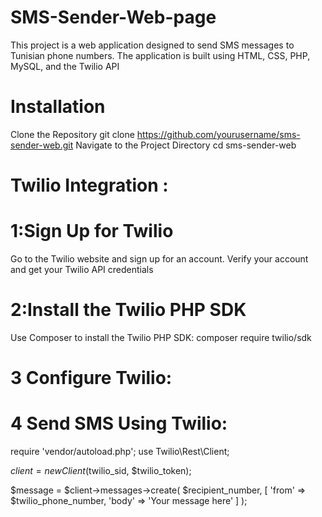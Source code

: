 # SMS-Sender-Web-page
This project is a web application designed to send SMS messages to Tunisian phone numbers. The application is built using HTML, CSS, PHP, MySQL, and the Twilio API
# Installation
Clone the Repository
git clone https://github.com/yourusername/sms-sender-web.git
Navigate to the Project Directory
cd sms-sender-web
# Twilio Integration :
# 1:Sign Up for Twilio
Go to the Twilio website and sign up for an account.
Verify your account and get your Twilio API credentials
# 2:Install the Twilio PHP SDK
Use Composer to install the Twilio PHP SDK:
composer require twilio/sdk
# 3 Configure Twilio:
  <?php
$twilio_sid = 'your_account_sid';
$twilio_token = 'your_auth_token';
$twilio_phone_number = 'your_twilio_phone_number';
?>
# 4 Send SMS Using Twilio:
require 'vendor/autoload.php';
use Twilio\Rest\Client;

$client = new Client($twilio_sid, $twilio_token);

$message = $client->messages->create(
    $recipient_number,
    [
        'from' => $twilio_phone_number,
        'body' => 'Your message here'
    ]
);




